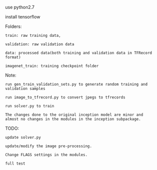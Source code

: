 use python2.7

install tensorflow

Folders:

	train: raw training data, 

	validation: raw validation data

	data: processed data(both training and validation data in TFRecord format)
	
	imagenet_train: training checkpoint folder


Note:

	run gen_train_validation_sets.py to generate random training and validation samples
	
	run image_to_tfrecord.py to convert jpegs to tfrecords

	run solver.py to train
	
	The changes done to the original inception model are minor and
	almost no changes in the modules in the inception subpackage. 


TODO:

	update solver.py

	update/modify the image pre-processing.

	Change FLAGS settings in the modules.

	full test
	